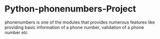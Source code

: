 # Python-phonenumbers-Project
phonenumbers is one of the modules that provides numerous features like providing basic information of a phone number, validation of a phone number etc

